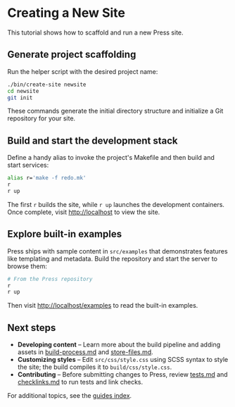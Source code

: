 # Creating a New Site

This tutorial shows how to scaffold and run a new Press site.

## Generate project scaffolding

Run the helper script with the desired project name:

```bash
./bin/create-site newsite
cd newsite
git init
```

These commands generate the initial directory structure and initialize a Git repository for your site.

## Build and start the development stack

Define a handy alias to invoke the project's Makefile and then build and start services:

```bash
alias r='make -f redo.mk'
r
r up
```

The first `r` builds the site, while `r up` launches the development containers. Once complete, visit [http://localhost](http://localhost) to view the site.

## Explore built-in examples

Press ships with sample content in `src/examples` that demonstrates features like templating and metadata.
Build the repository and start the server to browse them:

```bash
# From the Press repository
r
r up
```

Then visit [http://localhost/examples](http://localhost/examples) to read the built-in examples.

## Next steps

- **Developing content** – Learn more about the build pipeline and adding assets in [build-process.md](build-process.md) and [store-files.md](store-files.md).
- **Customizing styles** – Edit `src/css/style.css` using SCSS syntax to style the site; the build compiles it to `build/css/style.css`.
- **Contributing** – Before submitting changes to Press, review [tests.md](tests.md) and [checklinks.md](checklinks.md) to run tests and link checks.

For additional topics, see the [guides index](README.md).
